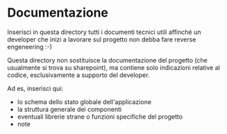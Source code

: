 # Documentazione

Inserisci in questa directory tutti i documenti tecnici utili affinché un developer che inizi a lavorare sul progetto non debba fare reverse engeneering :-)

Questa directory non sostituisce la documentazione del progetto (che usualmente si trova su sharepoint), ma contiene solo indicazioni relative al codice, esclusivamente a supporto del developer.

Ad es, inserisci qui:

- lo schema dello stato globale dell'applicazione
- la struttura generale dei componenti
- eventuali librerie strane o funzioni specifiche del progetto
- note
